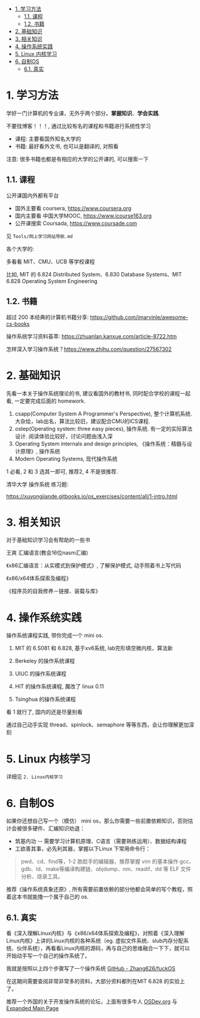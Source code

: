 
<!-- @import "[TOC]" {cmd="toc" depthFrom=1 depthTo=6 orderedList=false} -->

<!-- code_chunk_output -->

- [1. 学习方法](#1-学习方法)
  - [1.1. 课程](#11-课程)
  - [1.2. 书籍](#12-书籍)
- [2. 基础知识](#2-基础知识)
- [3. 相关知识](#3-相关知识)
- [4. 操作系统实践](#4-操作系统实践)
- [5. Linux 内核学习](#5-linux-内核学习)
- [6. 自制OS](#6-自制os)
  - [6.1. 真实](#61-真实)

<!-- /code_chunk_output -->

# 1. 学习方法

学好一门计算机的专业课，无外乎两个部分。**掌握知识**、**学会实践**.

不要找博客！！！, 通过比较有名的课程和书籍进行系统性学习

* 课程: 主要看国外知名大学的
* 书籍: 最好看外文书, 也可以是翻译的, 对照看

注意: 很多书籍也都是有相应的大学的公开课的, 可以搜索一下

## 1.1. 课程

公开课国内外都有平台

* 国外主要看 coursera, https://www.coursera.org
* 国内主要看 中国大学MOOC, https://www.icourse163.org
* 公开课搜索 Coursada, https://www.coursade.com

见 `Tools/网上学习网站导航.md`

各个大学的:

多看看 MIT、CMU、UCB 等学校课程

比如, MIT 的 6.824 Distributed System、6.830 Database Systems、MIT 6.828 Operating System Engineering 

## 1.2. 书籍

超过 200 本经典的计算机书籍分享: https://github.com/imarvinle/awesome-cs-books

操作系统学习资料荟萃: https://zhuanlan.kanxue.com/article-8722.htm

怎样深入学习操作系统？https://www.zhihu.com/question/27567302

# 2. 基础知识

先看一本关于操作系统理论的书, 建议看国外的教材书, 同时配合学校的课程一起看, 一定要完成后面的 homework.

1. csapp(Computer System A Programmer's Perspective), 整个计算机系统. 大杂烩，lab出名，算法比较旧，建议配合CMU的ICS课程.
2. ostep(Operating system: three easy pieces), 操作系统. 有一定的实际算法设计. 阅读体验比较好，讨论问题由浅入深
3. Operating System internals and design principles, 《操作系统：精髓与设计原理》, 操作系统
4. Modern Operating Systems, 现代操作系统

1 必看, 2 和 3 选其一即可, 推荐2, 4 不是很推荐.

清华大学 操作系统 练习题:

https://xuyongjiande.gitbooks.io/os_exercises/content/all/1-intro.html

# 3. 相关知识

对于基础知识学习会有帮助的一些书

王爽 汇编语言(教会16位nasm汇编)

《x86汇编语言：从实模式到保护模式》, 了解保护模式, 动手照着书上写代码

《x86/x64体系探索及编程》

《程序员的自我修养－链接、装载与库》

# 4. 操作系统实践

操作系统课程实践, 带你完成一个 mini os.

1. MIT 的 6.S081 和 6.828, 基于xv6系统, lab完形填空微内核，算法新

2. Berkeley 的操作系统课程

3. UIUC 的操作系统课程

4. HIT 的操作系统课程, 魔改了 linux 0.11

5. Tsinghua 的操作系统课程

看 1 就行了, 国内的还是尽量别看

通过自己动手实现 thread、spinlock、semaphore 等等东西，会让你理解更加深刻

# 5. Linux 内核学习

详细见 `2. Linux内核学习`

# 6. 自制OS

如果你还想自己写一个（模仿） mini os，那么你需要一些前置依赖知识，否则估计会被很多硬件、汇编知识劝退：

* 筑基内功 -- 需要学习计算机原理、C语言（需要熟练运用）、数据结构课程
* 工欲善其事，必先利其器，掌握以下Linux 下常用命令行： 

>pwd、cd、find等，1-2 款趁手的编辑器，推荐掌握 vim 的基本操作  gcc、gdb、ld、make等编译构建链、objdump、nm、readif、dd 等 ELF 文件分析、烧录工具。

推荐《操作系统真象还原》, 所有需要前置依赖的部分他都会简单的写个教程，照着这本书就能撸一个属于自己的 os.

## 6.1. 真实

看《深入理解Linux内核》与《x86/x64体系探索及编程》，对照着《深入理解Linux内核》上讲的Linux内核的各种系统（eg. 虚拟文件系统、slub内存分配系统、伙伴系统），再看看Linux内核的源码，再与自己的思维融合一下下，就可以开始动手写一个自己的操作系统了。

我就是按照以上四个步骤写了一个操作系统 [GitHub - Zhang626/fuckOS](https://github.com/comiser/fuckOS)

在这期间需要查阅非常非常多的资料，大部分资料都列在MIT 6.828 的实验上了。

推荐一个外国的关于开发操作系统的论坛，上面有很多牛人 [OSDev.org](https://forum.osdev.org/) 与 [Expanded Main Page](https://wiki.osdev.org/Main_Page)


